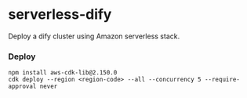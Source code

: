 # serverless-dify

Deploy a dify cluster using Amazon serverless stack.


### Deploy 

```
npm install aws-cdk-lib@2.150.0
cdk deploy --region <region-code> --all --concurrency 5 --require-approval never
```